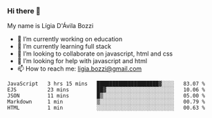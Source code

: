 ### Hi there 👋

My name is Lígia D'Ávila Bozzi

- 🔭 I’m currently working on education
- 🌱 I’m currently learning full stack
- 👯 I’m looking to collaborate on javascript, html and css
- 🤔 I’m looking for help with javascript and html
- 📫 How to reach me: ligia.bozzi@gmail.com

<!--START_SECTION:waka-->
```text
JavaScript   3 hrs 15 mins   ████████████████████▓░░░░   83.07 % 
EJS          23 mins         ██▓░░░░░░░░░░░░░░░░░░░░░░   10.06 % 
JSON         11 mins         █▒░░░░░░░░░░░░░░░░░░░░░░░   05.00 % 
Markdown     1 min           ▒░░░░░░░░░░░░░░░░░░░░░░░░   00.79 % 
HTML         1 min           ░░░░░░░░░░░░░░░░░░░░░░░░░   00.63 % 
```
<!--END_SECTION:waka-->

<!--
**ligiadavilabozzi/ligiadavilabozzi** is a ✨ _special_ ✨ repository because its `README.md` (this file) appears on your GitHub profile.
-->


